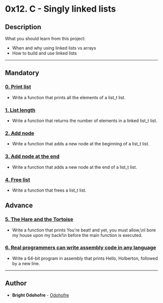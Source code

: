 # 0x12. C - Singly linked lists

## Description

What you should learn from this project:

* When and why using linked lists vs arrays
* How to build and use linked lists

---

## Mandatory

### [0. Print list](./0-print_list.c)

* Write a function that prints all the elements of a list_t list.

### [1. List length](./1-list_len.c)

* Write a function that returns the number of elements in a linked list_t list.

### [2. Add node](./2-add_node.c)

* Write a function that adds a new node at the beginning of a list_t list.

### [3. Add node at the end](./3-add_node_end.c)

* Write a function that adds a new node at the end of a list_t list.

### [4. Free list](./4-free_list.c)

* Write a function that frees a list_t list.

## Advance

### [5. The Hare and the Tortoise](./100-first.c)

* Write a function that prints You're beat! and yet, you must allow,\nI bore my house upon my back!\n before the main function is executed.

### [6. Real programmers can write assembly code in any language](./101-hello_holberton.asm)

* Write a 64-bit program in assembly that prints Hello, Holberton, followed by a new line.

---

## Author

* **Bright Odohofre** - [Odohofre](https://github.com/Odohofre)
